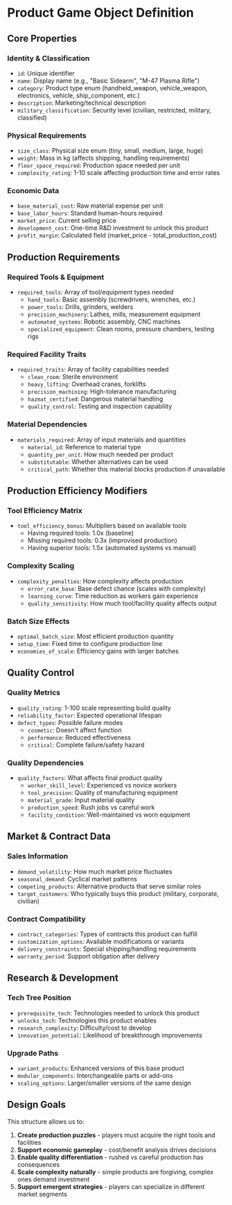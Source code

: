 # Product Game Object Definition

## Core Properties

### Identity & Classification
- `id`: Unique identifier
- `name`: Display name (e.g., "Basic Sidearm", "M-47 Plasma Rifle")
- `category`: Product type enum (handheld_weapon, vehicle_weapon, electronics, vehicle, ship_component, etc.)
- `description`: Marketing/technical description
- `military_classification`: Security level (civilian, restricted, military, classified)

### Physical Requirements
- `size_class`: Physical size enum (tiny, small, medium, large, huge)
- `weight`: Mass in kg (affects shipping, handling requirements)
- `floor_space_required`: Production space needed per unit
- `complexity_rating`: 1-10 scale affecting production time and error rates

### Economic Data
- `base_material_cost`: Raw material expense per unit
- `base_labor_hours`: Standard human-hours required
- `market_price`: Current selling price
- `development_cost`: One-time R&D investment to unlock this product
- `profit_margin`: Calculated field (market_price - total_production_cost)

## Production Requirements

### Required Tools & Equipment
- `required_tools`: Array of tool/equipment types needed
  - `hand_tools`: Basic assembly (screwdrivers, wrenches, etc.)
  - `power_tools`: Drills, grinders, welders
  - `precision_machinery`: Lathes, mills, measurement equipment
  - `automated_systems`: Robotic assembly, CNC machines
  - `specialized_equipment`: Clean rooms, pressure chambers, testing rigs

### Required Facility Traits
- `required_traits`: Array of facility capabilities needed
  - `clean_room`: Sterile environment
  - `heavy_lifting`: Overhead cranes, forklifts
  - `precision_machining`: High-tolerance manufacturing
  - `hazmat_certified`: Dangerous material handling
  - `quality_control`: Testing and inspection capability

### Material Dependencies
- `materials_required`: Array of input materials and quantities
  - `material_id`: Reference to material type
  - `quantity_per_unit`: How much needed per product
  - `substitutable`: Whether alternatives can be used
  - `critical_path`: Whether this material blocks production if unavailable

## Production Efficiency Modifiers

### Tool Efficiency Matrix
- `tool_efficiency_bonus`: Multipliers based on available tools
  - Having required tools: 1.0x (baseline)
  - Missing required tools: 0.3x (improvised production)
  - Having superior tools: 1.5x (automated systems vs manual)

### Complexity Scaling
- `complexity_penalties`: How complexity affects production
  - `error_rate_base`: Base defect chance (scales with complexity)
  - `learning_curve`: Time reduction as workers gain experience
  - `quality_sensitivity`: How much tool/facility quality affects output

### Batch Size Effects
- `optimal_batch_size`: Most efficient production quantity
- `setup_time`: Fixed time to configure production line
- `economies_of_scale`: Efficiency gains with larger batches

## Quality Control

### Quality Metrics
- `quality_rating`: 1-100 scale representing build quality
- `reliability_factor`: Expected operational lifespan
- `defect_types`: Possible failure modes
  - `cosmetic`: Doesn't affect function
  - `performance`: Reduced effectiveness
  - `critical`: Complete failure/safety hazard

### Quality Dependencies
- `quality_factors`: What affects final product quality
  - `worker_skill_level`: Experienced vs novice workers
  - `tool_precision`: Quality of manufacturing equipment
  - `material_grade`: Input material quality
  - `production_speed`: Rush jobs vs careful work
  - `facility_condition`: Well-maintained vs worn equipment

## Market & Contract Data

### Sales Information
- `demand_volatility`: How much market price fluctuates
- `seasonal_demand`: Cyclical market patterns
- `competing_products`: Alternative products that serve similar roles
- `target_customers`: Who typically buys this product (military, corporate, civilian)

### Contract Compatibility
- `contract_categories`: Types of contracts this product can fulfill
- `customization_options`: Available modifications or variants
- `delivery_constraints`: Special shipping/handling requirements
- `warranty_period`: Support obligation after delivery

## Research & Development

### Tech Tree Position
- `prerequisite_tech`: Technologies needed to unlock this product
- `unlocks_tech`: Technologies this product enables
- `research_complexity`: Difficulty/cost to develop
- `innovation_potential`: Likelihood of breakthrough improvements

### Upgrade Paths
- `variant_products`: Enhanced versions of this base product
- `modular_components`: Interchangeable parts or add-ons
- `scaling_options`: Larger/smaller versions of the same design

## Design Goals

This structure allows us to:
1. **Create production puzzles** - players must acquire the right tools and facilities
2. **Support economic gameplay** - cost/benefit analysis drives decisions
3. **Enable quality differentiation** - rushed vs careful production has consequences
4. **Scale complexity naturally** - simple products are forgiving, complex ones demand investment
5. **Support emergent strategies** - players can specialize in different market segments